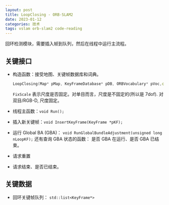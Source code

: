 ```yaml
---
layout: post
title: LoopClosing - ORB-SLAM2
date: 2023-01-12
categories: 技术
tags: vslam orb-slam2 code-reading
---
```


回环检测模块，需要插入帧到队列，然后在线程中运行主流程。

## 关键接口

- 构造函数：接受地图、关键帧数据库和词典。

  ```c++
  LoopClosing(Map* pMap, KeyFrameDatabase* pDB, ORBVocabulary* pVoc,const bool bFixScale);
  ```

  `FixScale` 表示尺度是否固定。对单目而言，尺度是不固定的(所以是 7dof). 对双目/RGB-D, 尺度固定。

- 线程主函数：`void Run();`
- 插入新关键帧：`void InsertKeyFrame(KeyFrame *pKF);`
- 运行 Global BA (GBA)： `void RunGlobalBundleAdjustment(unsigned long nLoopKF);`
  还有查询 GBA 状态的函数： 是否 GBA 在运行、是否 GBA 已结束。
- 请求重置
- 请求结束、是否已结束。

## 关键数据

- 回环关键帧队列： `std::list<KeyFrame*>`

